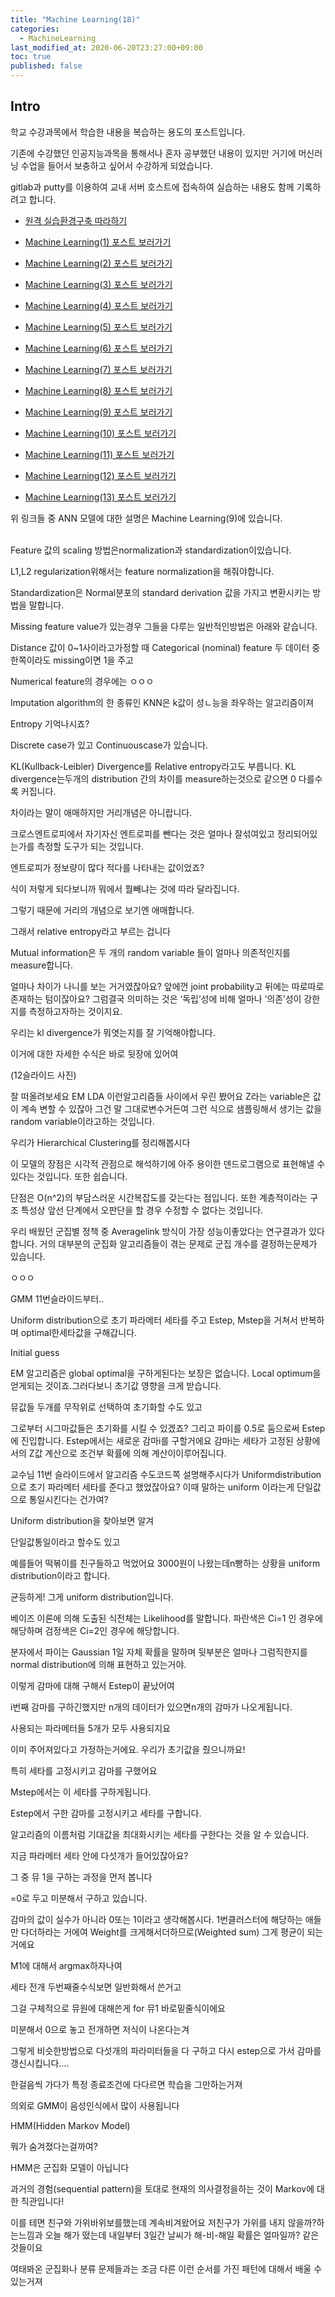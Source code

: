```yaml
---
title: "Machine Learning(18)"
categories: 
  - MachineLearning
last_modified_at: 2020-06-20T23:27:00+09:00
toc: true
published: false
---
```


Intro
---
학교 수강과목에서 학습한 내용을 복습하는 용도의 포스트입니다.<br/>

기존에 수강했던 인공지능과목을 통해서나 혼자 공부했던 내용이 있지만 거기에 머신러닝 수업을 들어서 보충하고 싶어서 수강하게 되었습니다.<br/>

gitlab과 putty를 이용하여 교내 서버 호스트에 접속하여 실습하는 내용도 함께 기록하려고 합니다.<br/>

* [원격 실습환경구축 따라하기](https://ohjinjin.github.io/git/gitlab/)<br/>

* [Machine Learning(1) 포스트 보러가기](https://ohjinjin.github.io/machinelearning/machineLearning-1/)<br/>

* [Machine Learning(2) 포스트 보러가기](https://ohjinjin.github.io/machinelearning/machineLearning-2/)<br/>

* [Machine Learning(3) 포스트 보러가기](https://ohjinjin.github.io/machinelearning/machineLearning-3/)<br/>

* [Machine Learning(4) 포스트 보러가기](https://ohjinjin.github.io/machinelearning/machineLearning-4/)<br/>

* [Machine Learning(5) 포스트 보러가기](https://ohjinjin.github.io/machinelearning/machineLearning-5/)<br/>

* [Machine Learning(6) 포스트 보러가기](https://ohjinjin.github.io/machinelearning/machineLearning-6/)<br/>

* [Machine Learning(7) 포스트 보러가기](https://ohjinjin.github.io/machinelearning/machineLearning-7/)<br/>

* [Machine Learning(8) 포스트 보러가기](https://ohjinjin.github.io/machinelearning/machineLearning-8/)<br/>

* [Machine Learning(9) 포스트 보러가기](https://ohjinjin.github.io/machinelearning/machineLearning-9/)<br/>

* [Machine Learning(10) 포스트 보러가기](https://ohjinjin.github.io/machinelearning/machineLearning-10/)<br/>

* [Machine Learning(11) 포스트 보러가기](https://ohjinjin.github.io/machinelearning/machineLearning-11/)<br/>

* [Machine Learning(12) 포스트 보러가기](https://ohjinjin.github.io/machinelearning/machineLearning-12/)<br/>

* [Machine Learning(13) 포스트 보러가기](https://ohjinjin.github.io/machinelearning/machineLearning-13/)<br/>

위 링크들 중 ANN 모델에 대한 설명은 Machine Learning(9)에 있습니다.<br/>
<br/>

Feature 값의 scaling 방법은normalization과 standardization이있습니다.

 

L1,L2 regularization위해서는 feature normalization을 해줘야합니다.

Standardization은 Normal분포의 standard derivation 값을 가지고 변환시키는 방법을 말합니다.

 

Missing feature value가 있는경우 그들을 다루는 일반적인방법은 아래와 같습니다.

Distance 값이 0~1사이라고가정할 때 Categorical (nominal) feature 두 데이터 중 한쪽이라도 missing이면 1을 주고

Numerical feature의 경우에는 ㅇㅇㅇ

 

Imputation algorithm의 한 종류인 KNN은 k값이 성ㄴ능을 좌우하는 알고리즘이져

 

Entropy 기억나시죠?

Discrete case가 있고 Continuouscase가 있습니다.

 

KL(Kullback-Leibler) Divergence를 Relative entropy라고도 부릅니다. KL divergence는두개의 distribution 간의 차이를 measure하는것으로 같으면 0 다를수록 커집니다.

차이라는 말이 애매하지만 거리개념은 아니랍니다.

 


크로스엔트로피에서 자기자신 엔트로피를 뺀다는 것은 얼마나 잘섞여있고 정리되어있는가를 측정할 도구가 되는 것입니다.

엔트로피가 정보량이 많다 적다를 나타내는 값이었죠?

식이 저렇게 되다보니까 뭐에서 뭘빼냐는 것에 따라 달라집니다.


그렇기 때문에 거리의 개념으로 보기엔 애매합니다.

그래서 relative entropy라고 부르는 겁니다

Mutual information은 두 개의 random variable 들이 얼마나 의존적인지를 measure합니다.


얼마나 차이가 나니를 보는 거거였잖아요? 앞에껀 joint probability고 뒤에는 따로따로 존재하는 텀이잖아요? 그럼결국 의미하는 것은 ‘독립’성에 비해 얼마나 ‘의존’성이 강한지를 측정하고자하는 것이지요.

 

우리는 kl divergence가 뭐엿는지를 잘 기억해야합니다.


이거에 대한 자세한 수식은 바로 뒷장에 있어여

(12슬라이드 사진)

 

 


잘 떠올려보세요 EM LDA 이런알고리즘들 사이에서 우린 봤어요 Z라는 variable은 값이 계속 변할 수 있잖아 그건 말 그대로변수거든여 그런 식으로 샘플링해서 생기는 값을 random variable이라고하는 것입니다.

 

우리가 Hierarchical Clustering를 정리해봅시다

이 모델의 장점은 시각적 관점으로 해석하기에 아주 용이한 덴드로그램으로 표현해낼 수 있다는 것입니다. 또한 쉽습니다.

단점은 O(n^2)의 부담스러운 시간복잡도를 갖는다는 점입니다. 또한 계층적이라는 구조 특성상 앞선 단계에서 오판단을 할 경우 수정할 수 없다는 것입니다.

 

우리 배웠던 군집별 정책 중 Averagelink 방식이 가장 성능이좋았다는 연구결과가 있다합니다. 거의 대부분의 군집화 알고리즘들이 겪는 문제로 군집 개수를 결정하는문제가 있습니다.

ㅇㅇㅇ

 

 

GMM 11번슬라이드부터..

Uniform distribution으로 초기 파라메터 세타를 주고 Estep, Mstep을 거쳐서 반복하며 optimal한세타값을 구해갑니다.

 

Initial guess

EM 알고리즘은 global optimal을 구하게된다는 보장은 없습니다. Local optimum을 얻게되는 것이죠.그러다보니 초기값 영향을 크게 받습니다.

뮤값들 두개를 무작위로 선택하여 초기화할 수도 있고

그로부터 시그마값들은 초기화를 시킬 수 있겠죠? 그리고 파이를 0.5로 둠으로써 Estep에 진입합니다. Estep에서는 새로운 감마i를 구할거에요 감마i는 세타가 고정된 상황에서의 Z값 계산으로 조건부 확률에 의해 계산이이루어집니다.

 

교수님 11번 슬라이드에서 알고리즘 수도코드쪽  설명해주시다가 Uniformdistribution으로 초기 파라메터 세타를 준다고 했었잖아요? 이때 말하는 uniform 이라는게 단일값으로 통일시킨다는 건가여?

Uniform distribution을 찾아보면 알겨

단일값통일이라고 할수도 있고

예를들어 떡볶이를 친구들하고 먹었어요 3000원이 나왔는데n빵하는 상황을 uniform distribution이라고 합니다.

균등하게! 그게 uniform distribution입니다.

 


베이즈 이론에 의해 도출된 식전체는 Likelihood를 말합니다. 파란색은 Ci=1 인 경우에 해당하며 검정색은 Ci=2인 경우에 해당합니다.

분자에서 파이는 Gaussian 1일 자체 확률을 말하며 뒷부분은 얼마나 그럼직한지를 normal distribution에 의해 표현하고 있는거야.

이렇게 감마에 대해 구해서 Estep이 끝났어여

i번째 감마를 구하긴했지만 n개의 데이터가 있으면n개의 감마가 나오게됩니다.

사용되는 파라메터들 5개가 모두 사용되지요

이미 주어져있다고 가정하는거에요. 우리가 초기값을 줬으니까요!

특히 세타를 고정시키고 감마를 구했어요

Mstep에서는 이 세타를 구하게됩니다.

Estep에서 구한 감마를 고정시키고 세타를 구합니다.


알고리즘의 이름처럼 기대값을 최대화시키는 세타를 구한다는 것을 알 수 있습니다.

지금 파라메터 세타 안에 다섯개가 들어있잖아요?

그 중 뮤 1을 구하는 과정을 먼저 봅니다


=0로 두고 미분해서 구하고 있습니다.

감마의 값이 실수가 아니라 0또는 1이라고 생각해봅시다. 1번클러스터에 해당하는 애들만 다더하라는 거에여 Weight를 크게해서더하므로(Weighted sum) 그게 평균이 되는거에요

 

M1에 대해서 argmax하자나여

세타 전개 두번째줄수식보면 일반화해서 쓴거고

그걸 구체적으로 뮤원에 대해쓴게 for 뮤1 바로밑줄식이에요

미분해서 0으로 놓고 전개하면 저식이 나온다는겨

그렇게 비슷한방법으로 다섯개의 파라미터들을 다 구하고 다시 estep으로 가서 감마를 갱신시킵니다….

 

한걸음씩 가다가 특정 종료조건에 다다르면 학습을 그만하는거져

 

의외로 GMM이 음성인식에서 많이 사용됩니다

 

HMM(Hidden Markov Model)

뭐가 숨겨졌다는걸까여?

HMM은 군집화 모델이 아닙니다

과거의 경험(sequential pattern)을 토대로 현재의 의사결정을하는 것이 Markov에 대한 직관입니다!

이를 테면 친구와 가위바위보를했는데 계속비겨왔어요 저친구가 가위를 내지 않을까?하는느낌과 오늘 해가 떴는데 내일부터 3일간 날씨가 해-비-해일 확률은 얼마일까? 같은것들이요

 

여태봐온 군집화나 분류 문제들과는 조금 다른 이런 순서를 가진 패턴에 대해서 배울 수 있는거져